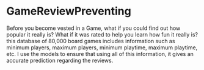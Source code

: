 # GameReviewPreventing

Before you become vested in a Game, what if you could find out how popular it really is? 
What if it was rated to help you learn how fun it really is?
this  database of 80,000 board games includes information such as minimum players, 
maximum players, minimum playtime, maximum playtime, etc. I use the models to ensure 
that using all of this information, it gives an accurate prediction regarding the reviews.

